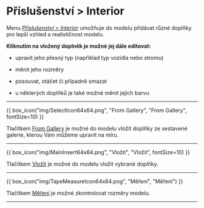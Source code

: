 
# Příslušenství &gt; Interior

  <p>Menu <u><i>Příslušenství &gt; Interior</i></u> umožňuje do modelu přidávat různé doplňky pro lepší vzhled a realističnost modelu.</p>

  <p><b>Kliknutím na vložený doplněk je možné jej dále editovat:</b></p>
  <ul>
    <li><p>upravit jeho přesný typ (například typ vozidla nebo stromu)</p></li>
    <li><p>měnit jeho rozměry</p></li>
    <li><p>posouvat, otáčet či případně smazat</p></li>
    <li><p>u některých doplňků je také možné měnit jejich barvu</p></li>
  </ul>

  <hr class="main">

  {{ box_icon("img/SelectIcon64x64.png", "From Gallery", "From Gallery", fontSize=10) }}

  <p>Tlačítkem <u>From Gallery</u> je možné do modelu vložit doplňky ze sestavené galerie, kterou Vám můžeme upravit na míru.</p>

  <hr class="main">

  {{ box_icon("img/MainInsert64x64.png", "Vložit", "Vložit", fontSize=10) }}

  <p>Tlačítkem <u>Vložit</u> je možné do modelu vložit vybrané doplňky.</p>

  <hr class="main">

{{ box_icon("img/TapeMeasureIcon64x64.png", "Měření", "Měření") }}

  <p>Tlačítkem <u>Měření</u> je možné zkontrolovat rozměry modelu.</p>

  <hr class="main">

<!-- product: HiStruct Building Configurator -->
